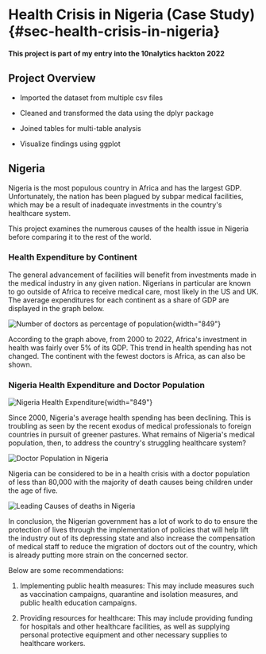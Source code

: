 # Health Crisis in Nigeria (Case Study) {#sec-health-crisis-in-nigeria}

**This project is part of my entry into the 10nalytics hackton 2022**

## Project Overview

-   Imported the dataset from multiple csv files

-   Cleaned and transformed the data using the dplyr package

-   Joined tables for multi-table analysis

-   Visualize findings using ggplot

## Nigeria

Nigeria is the most populous country in Africa and has the largest GDP. Unfortunately, the nation has been plagued by subpar medical facilities, which may be a result of inadequate investments in the country's healthcare system.

This project examines the numerous causes of the health issue in Nigeria before comparing it to the rest of the world.

### Health Expenditure by Continent

The general advancement of facilities will benefit from investments made in the medical industry in any given nation. Nigerians in particular are known to go outside of Africa to receive medical care, most likely in the US and UK. The average expenditures for each continent as a share of GDP are displayed in the graph below.

![Number of doctors as percentage of population](Images/doctor%2520pop%2520region.jpeg){width="849"}

According to the graph above, from 2000 to 2022, Africa's investment in health was fairly over 5% of its GDP. This trend in health spending has not changed. The continent with the fewest doctors is Africa, as can also be shown.

### Nigeria Health Expenditure and Doctor Population

![Nigeria Health Expenditure](Images/health%2520xp%2520trend%2520in%2520nigeria.jpeg){width="849"}

Since 2000, Nigeria's average health spending has been declining. This is troubling as seen by the recent exodus of medical professionals to foreign countries in pursuit of greener pastures. What remains of Nigeria's medical population, then, to address the country's struggling healthcare system?

![Doctor Population in Nigeria](Images/doctor%2520population.jpeg)

Nigeria can be considered to be in a health crisis with a doctor population of less than 80,000 with the majority of death causes being children under the age of five.

![Leading Causes of deaths in Nigeria](Images/leading%2520causes%2520of%2520death%2520in%2520nigeria.jpeg)

In conclusion, the Nigerian government has a lot of work to do to ensure the protection of lives through the implementation of policies that will help lift the industry out of its depressing state and also increase the compensation of medical staff to reduce the migration of doctors out of the country, which is already putting more strain on the concerned sector.

Below are some recommendations:

1.  Implementing public health measures: This may include measures such as vaccination campaigns, quarantine and isolation measures, and public health education campaigns.

2.  Providing resources for healthcare: This may include providing funding for hospitals and other healthcare facilities, as well as supplying personal protective equipment and other necessary supplies to healthcare workers.
